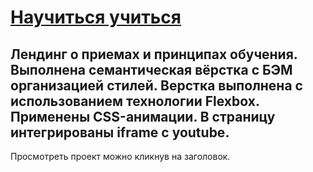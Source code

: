 # [Научиться учиться](https://evgeniypanin.github.io/training_landing/)

Лендинг о приемах и принципах обучения.
Выполнена семантическая вёрстка с БЭМ организацией стилей.
Верстка выполнена с использованием технологии Flexbox.
Применены CSS-анимации.
В страницу интегрированы iframe с youtube.
---
Просмотреть проект можно кликнув на заголовок.
